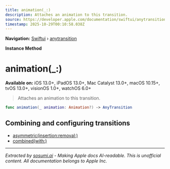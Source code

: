 ```yaml
---
title: animation(_:)
description: Attaches an animation to this transition.
source: https://developer.apple.com/documentation/swiftui/anytransition/animation(_:)
timestamp: 2025-10-29T00:10:58.038Z
---
```


**Navigation:** [Swiftui](/documentation/swiftui) › [anytransition](/documentation/swiftui/anytransition)

**Instance Method**

# animation(_:)

**Available on:** iOS 13.0+, iPadOS 13.0+, Mac Catalyst 13.0+, macOS 10.15+, tvOS 13.0+, visionOS 1.0+, watchOS 6.0+

> Attaches an animation to this transition.

```swift
func animation(_ animation: Animation?) -> AnyTransition
```

## Combining and configuring transitions

- [asymmetric(insertion:removal:)](/documentation/swiftui/anytransition/asymmetric(insertion:removal:))
- [combined(with:)](/documentation/swiftui/anytransition/combined(with:))

---

*Extracted by [sosumi.ai](https://sosumi.ai) - Making Apple docs AI-readable.*
*This is unofficial content. All documentation belongs to Apple Inc.*
